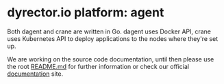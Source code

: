# dyrector.io platform: agent

Both dagent and crane are written in Go. dagent uses Docker API, crane uses Kubernetes API to deploy applications to the nodes where they're set up.

We are working on the source code documentation, until then please use the root [README.md](../README.md) for further information or check our official [documentation](https://docs.dyrector.io/) site.